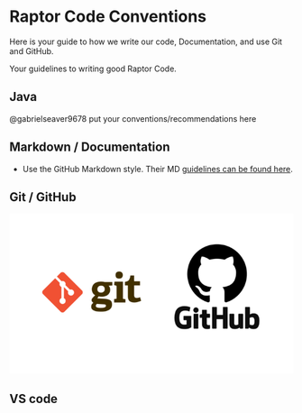 # Raptor Code Conventions

Here is your guide to how we write our code, Documentation, and use Git and GitHub.

Your guidelines to writing good Raptor Code.
## Java

@gabrielseaver9678  put your conventions/recommendations here

## Markdown / Documentation


* Use the GitHub Markdown style.  Their MD [guidelines can be found here](https://docs.github.com/en/get-started/writing-on-github/getting-started-with-writing-and-formatting-on-github/basic-writing-and-formatting-syntax).


## Git / GitHub
![git-github-logo](./img/git-github-logo.png)


## VS code


